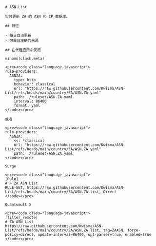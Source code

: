 
    # ASN-List
    
    实时更新 ZA 的 ASN 和 IP 数据库。
    
    ## 特征
    
    - 每日自动更新
    - 可靠且准确的来源
    
    ## 在代理应用中使用
    
    mihomo(clash.meta)
   
    <pre><code class="language-javascript">
    rule-providers:
      ASNZA:
        type: http
        behavior: classical
        url: "https://raw.githubusercontent.com/Kwisma/ASN-List/refs/heads/main/country/ZA/ASN.ZA.yaml"
        path: ./ruleset/ASN.ZA.yaml
        interval: 86400
        format: yaml
    </code></pre>

    或者

    <pre><code class="language-javascript">
    rule-providers:
      ASNZA:
        <<: *classical
        url: "https://raw.githubusercontent.com/Kwisma/ASN-List/refs/heads/main/country/ZA/ASN.ZA.yaml"
        path: ./ruleset/ASN.ZA.yaml
    </code></pre>
    
    Surge
    
    <pre><code class="language-javascript">
    [Rule]
    # > ZA ASN List
    RULE-SET, https://raw.githubusercontent.com/Kwisma/ASN-List/refs/heads/main/country/ZA/ASN.ZA.list, Direct
    </code></pre>
    
    Quantumult X
    
    <pre><code class="language-javascript">
    [filter_remote]
    # ZA ASN List
    https://raw.githubusercontent.com/Kwisma/ASN-List/refs/heads/main/country/ZA/ASN.ZA.list, tag=ZAASN, force-policy=direct, update-interval=86400, opt-parser=true, enabled=true
    </code></pre>
    